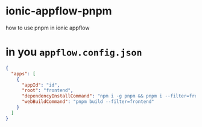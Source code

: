 # ionic-appflow-pnpm
how to use pnpm in ionic appflow

# in you `appflow.config.json`

```json
{
  "apps": [
    {
      "appId": "id",
      "root": "frontend",
      "dependencyInstallCommand": "npm i -g pnpm && pnpm i --filter=frontend",
      "webBuildCommand": "pnpm build --filter=frontend"
    }
  ]
}
```
